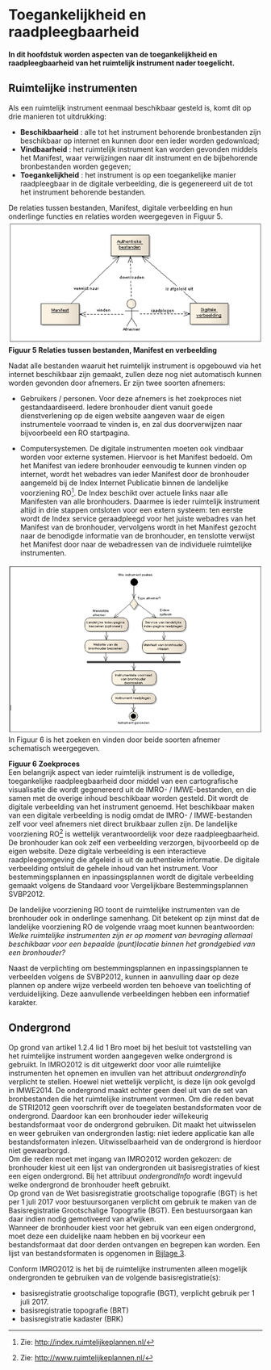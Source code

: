 # Toegankelijkheid en raadpleegbaarheid
**In dit hoofdstuk worden aspecten van de toegankelijkheid en raadpleegbaarheid
van het ruimtelijk instrument nader toegelicht.**
## Ruimtelijke instrumenten
Als een ruimtelijk instrument eenmaal beschikbaar gesteld is, komt dit op drie
manieren tot uitdrukking:  
-   **Beschikbaarheid** : alle tot het instrument behorende bronbestanden zijn
    beschikbaar op internet en kunnen door een ieder worden gedownload;
-   **Vindbaarheid** : het ruimtelijk instrument kan worden gevonden middels het
    Manifest, waar verwijzingen naar dit instrument en de bijbehorende
    bronbestanden worden gegeven;
-   **Toegankelijkheid** : het instrument is op een toegankelijke manier
    raadpleegbaar in de digitale verbeelding, die is gegenereerd uit de tot het
    instrument behorende bestanden.  

De relaties tussen bestanden, Manifest, digitale verbeelding en hun onderlinge
functies en relaties worden weergegeven in Figuur 5.  
![](media/22538695c7857efe5940c206e8f211b3.png)  
**Figuur 5 Relaties tussen bestanden, Manifest en verbeelding**

Nadat alle bestanden waaruit het ruimtelijk instrument is opgebouwd via het
internet beschikbaar zijn gemaakt, zullen deze nog niet automatisch kunnen
worden gevonden door afnemers. Er zijn twee soorten afnemers:  
-   Gebruikers / personen. Voor deze afnemers is het zoekproces niet
    gestandaardiseerd. Iedere bronhouder dient vanuit goede dienstverlening op
    de eigen website aangeven waar de eigen instrumentele voorraad te vinden is,
    en zal dus doorverwijzen naar bijvoorbeeld een RO startpagina.
-   Computersystemen. De digitale instrumenten moeten ook vindbaar worden voor
    externe systemen. Hiervoor is het Manifest bedoeld. Om het Manifest van
    iedere bronhouder eenvoudig te kunnen vinden op internet, wordt het webadres
    van ieder Manifest door de bronhouder aangemeld bij de Index Internet
    Publicatie binnen de landelijke voorziening RO[^17]. De Index beschikt over
    actuele links naar alle Manifesten van alle bronhouders. Daarmee is ieder
    ruimtelijk instrument altijd in drie stappen ontsloten voor een extern
    systeem: ten eerste wordt de Index service geraadpleegd voor het juiste
    webadres van het Manifest van de bronhouder, vervolgens wordt in het
    Manifest gezocht naar de benodigde informatie van de bronhouder, en
    tenslotte verwijst het Manifest door naar de webadressen van de individuele
    ruimtelijke instrumenten.  

    [^17]: Zie: http://index.ruimtelijkeplannen.nl/

![](media/d021490674f0f3d3973e42d752c8ea00.png)  
In Figuur 6 is het zoeken en vinden door beide soorten afnemer schematisch
weergegeven.  

**Figuur 6 Zoekproces**  
Een belangrijk aspect van ieder ruimtelijk instrument is de volledige,
toegankelijke raadpleegbaarheid door middel van een cartografische visualisatie
die wordt gegenereerd uit de IMRO- / IMWE-bestanden, en die samen met de overige
inhoud beschikbaar worden gesteld. Dit wordt de digitale verbeelding van het
instrument genoemd. Het beschikbaar maken van een digitale verbeelding is nodig
omdat de IMRO- / IMWE-bestanden zelf voor veel afnemers niet direct bruikbaar
zullen zijn. De landelijke voorziening RO[^18] is wettelijk verantwoordelijk
voor deze raadpleegbaarheid. De bronhouder kan ook zelf een verbeelding
verzorgen, bijvoorbeeld op de eigen website. Deze digitale verbeelding is een
interactieve raadpleegomgeving die afgeleid is uit de authentieke informatie. De
digitale verbeelding ontsluit de gehele inhoud van het instrument. Voor
bestemmingsplannen en inpassingsplannen wordt de digitale verbeelding gemaakt
volgens de Standaard voor Vergelijkbare Bestemmingsplannen SVBP2012.

[^18]: Zie: http://www.ruimtelijkeplannen.nl/

De landelijke voorziening RO toont de ruimtelijke instrumenten van de bronhouder
ook in onderlinge samenhang. Dit betekent op zijn minst dat de landelijke
voorziening RO de volgende vraag moet kunnen beantwoorden: *Welke ruimtelijke
instrumenten zijn er op moment van bevraging allemaal beschikbaar voor een
bepaalde (punt)locatie binnen het grondgebied van een bronhouder?*  

Naast de verplichting om bestemmingsplannen en inpassingsplannen te verbeelden
volgens de SVBP2012, kunnen in aanvulling daar op deze plannen op andere wijze
verbeeld worden ten behoeve van toelichting of verduidelijking. Deze aanvullende
verbeeldingen hebben een informatief karakter.

## Ondergrond
Op grond van artikel 1.2.4 lid 1 Bro moet bij het besluit tot vaststelling van
het ruimtelijke instrument worden aangegeven welke ondergrond is gebruikt. In
IMRO2012 is dit uitgewerkt door voor alle ruimtelijke instrumenten het opnemen
en invullen van het attribuut *ondergrondInfo* verplicht te stellen. Hoewel niet
wettelijk verplicht, is deze lijn ook gevolgd in IMWE2014. De ondergrond maakt
echter geen deel uit van de set van bronbestanden die het ruimtelijke instrument
vormen. Om die reden bevat de STRI2012 geen voorschrift over de toegelaten
bestandsformaten voor de ondergrond. Daardoor kan een bronhouder ieder
willekeurig bestandsformaat voor de ondergrond gebruiken. Dit maakt het
uitwisselen en weer gebruiken van ondergronden lastig: niet iedere applicatie
kan alle bestandsformaten inlezen. Uitwisselbaarheid van de ondergrond is
hierdoor niet gewaarborgd.  
Om die reden moet met ingang van IMRO2012 worden gekozen: de bronhouder kiest
uit een lijst van ondergronden uit basisregistraties of kiest een eigen
ondergrond. Bij het attribuut *ondergrondInfo* wordt ingevuld welke ondergrond
de bronhouder heeft gebruikt.  
Op grond van de Wet basisregistratie grootschalige topografie (BGT) is het per 1
juli 2017 voor bestuursorganen verplicht om gebruik te maken van de
Basisregistratie Grootschalige Topografie (BGT). Een bestuursorgaan kan daar
indien nodig gemotiveerd van afwijken.  
Wanneer de bronhouder kiest voor het gebruik van een eigen ondergrond, moet deze
een duidelijke naam hebben en bij voorkeur een bestandsformaat dat door derden
ontvangen en begrepen kan worden. Een lijst van bestandsformaten is opgenomen in
[Bijlage 3](B03).  

Conform IMRO2012 is het bij de ruimtelijke instrumenten alleen mogelijk
ondergronden te gebruiken van de volgende basisregistratie(s):  
-   basisregistratie grootschalige topografie (BGT), verplicht gebruik per 1
    juli 2017.
-   basisregistratie topografie (BRT)
-   basisregistratie kadaster (BRK)

